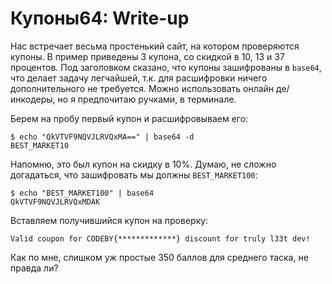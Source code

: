 # Купоны64: Write-up #
Нас встречает весьма простенький сайт, на котором проверяются купоны. В пример приведены 3 купона, со скидкой в 10, 13 и 37 процентов.
Под заголовком сказано, что купоны зашифрованы в `base64`, что делает задачу легчайшей, т.к. для расшифровки ничего дополнительного не требуется. Можно использовать онлайн де/инкодеры, но я предпочитаю ручками, в терминале.

Берем на пробу первый купон и расшифровываем его:

    $ echo "QkVTVF9NQVJLRVQxMA==" | base64 -d             
    BEST_MARKET10

Напомню, это был купон на скидку в 10%. Думаю, не сложно догадаться, что зашифровать мы должны `BEST_MARKET100`:

    $ echo "BEST_MARKET100" | base64         
    QkVTVF9NQVJLRVQxMDAK

Вставляем получившийся купон на проверку:

    Valid coupon for CODEBY{*************} discount for truly l33t dev!

Как по мне, слишком уж простые 350 баллов для среднего таска, не правда ли?
